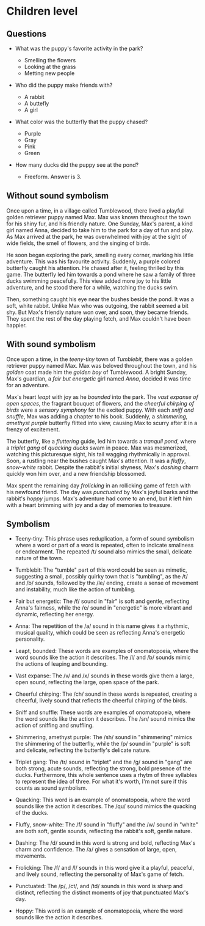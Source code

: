 
# Children level

## Questions
- What was the puppy's favorite activity in the park?
    - Smelling the flowers
    - Looking at the grass
    - Metting new people
    
- Who did the puppy make friends with?
    - A rabbit
    - A buttefly
    - A girl

- What color was the butterfly that the puppy chased?
    - Purple
    - Gray
    - Pink
    - Green

- How many ducks did the puppy see at the pond?
    - Freeform. Answer is 3.

## Without sound symbolism
Once upon a time, in a village called Tumblewood, there lived a playful golden retriever puppy named Max. Max was known throughout the town for his shiny fur, and his friendly nature. One Sunday, Max's parent, a kind girl named Anna, decided to take him to the park for a day of fun and play. As Max arrived at the park, he was overwhelmed with joy at the sight of wide fields, the smell of flowers, and the singing of birds.

He soon began exploring the park, smelling every corner, marking his little adventure. This was his favourite activity. Suddenly, a purple colored butterfly caught his attention. He chased after it, feeling thrilled by this game. The butterfly led him towards a pond where he saw a family of three ducks swimming peacefully. This view added more joy to his little adventure, and he stood there for a while, watching the ducks swim.

Then, something caught his eye near the bushes beside the pond. It was a soft, white rabbit. Unlike Max who was outgoing, the rabbit seemed a bit shy. But Max's friendly nature won over, and soon, they became friends. They spent the rest of the day playing fetch, and Max couldn't have been happier.

## With sound symbolism
Once upon a time, in the *teeny-tiny* town of *Tumblebit*, there was a golden retriever puppy named Max. Max was beloved throughout the town, and his *golden* coat made him the *golden boy* of Tumblewood. A bright Sunday, Max's guardian, a *fair but energetic* girl named *Anna*, decided it was time for an adventure.

Max's heart *leapt* with joy as he *bounded* into the park. The *vast expanse of open spaces*, the fragrant bouquet of flowers, and the *cheerful chirping of birds* were a *sensory symphony* for the excited puppy. With each *sniff and snuffle*, Max was adding a chapter to his  book. Suddenly, a *shimmering, amethyst purple* butterfly flitted into view, causing Max to scurry after it in a frenzy of excitement.

The butterfly, like a *fluttering* guide, led him towards a *tranquil pond*, where a *triplet gang* of *quacking ducks* swam in peace. Max was mesmerized, watching this picturesque sight, his tail wagging rhythmically in approval. Soon, a rustling near the bushes caught Max's attention. It was a *fluffy*, *snow-white* rabbit. Despite the rabbit's initial shyness, Max's *dashing* charm quickly won him over, and a new friendship blossomed.

Max spent the remaining day *frolicking* in an rollicking game of fetch with his newfound friend. The day was *punctuated* by Max's joyful barks and the rabbit's *hoppy* jumps. Max's adventure had come to an end, but it left him with a heart brimming with joy and a day of memories to treasure.

## Symbolism
- Teeny-tiny: This phrase uses reduplication, a form of sound symbolism where a word or part of a word is repeated, often to indicate smallness or endearment. The repeated /t/ sound also mimics the small, delicate nature of the town.

- Tumblebit: The "tumble" part of this word could be seen as mimetic, suggesting a small, possibly quirky town that is "tumbling", as the /t/ and /b/ sounds, followed by the /le/ ending, create a sense of movement and instability, much like the action of tumbling.

- Fair but energetic: The /f/ sound in "fair" is soft and gentle, reflecting Anna's fairness, while the /e/ sound in "energetic" is more vibrant and dynamic, reflecting her energy.

- Anna: The repetition of the /a/ sound in this name gives it a rhythmic, musical quality, which could be seen as reflecting Anna's energetic personality.

- Leapt, bounded: These words are examples of onomatopoeia, where the word sounds like the action it describes. The /l/ and /b/ sounds mimic the actions of leaping and bounding.

- Vast expanse: The /v/ and /x/ sounds in these words give them a large, open sound, reflecting the large, open space of the park.

- Cheerful chirping: The /ch/ sound in these words is repeated, creating a cheerful, lively sound that reflects the cheerful chirping of the birds.

- Sniff and snuffle: These words are examples of onomatopoeia, where the word sounds like the action it describes. The /sn/ sound mimics the action of sniffing and snuffling.

- Shimmering, amethyst purple: The /sh/ sound in "shimmering" mimics the shimmering of the butterfly, while the /p/ sound in "purple" is soft and delicate, reflecting the butterfly's delicate nature.

- Triplet gang: The /tr/ sound in "triplet" and the /g/ sound in "gang" are both strong, acute sounds, reflecting the strong, bold presence of the ducks. Furthermore, this whole sentence uses a rhytm of three syllables to represent the idea of three. For what it's worth, I'm not sure if this counts as sound symbolism.

- Quacking: This word is an example of onomatopoeia, where the word sounds like the action it describes. The /qu/ sound mimics the quacking of the ducks.

- Fluffy, snow-white: The /f/ sound in "fluffy" and the /w/ sound in "white" are both soft, gentle sounds, reflecting the rabbit's soft, gentle nature.

- Dashing: The /d/ sound in this word is strong and bold, reflecting Max's charm and confidence. The /a/ gives a sensation of large, open, movements.

- Frolicking: The /f/ and /l/ sounds in this word give it a playful, peaceful, and lively sound, reflecting the personality of Max's game of fetch.

- Punctuated: The /p/, /ct/, and /td/ sounds in this word is sharp and distinct, reflecting the distinct moments of joy that punctuated Max's day.

- Hoppy: This word is an example of onomatopoeia, where the word sounds like the action it describes. 

